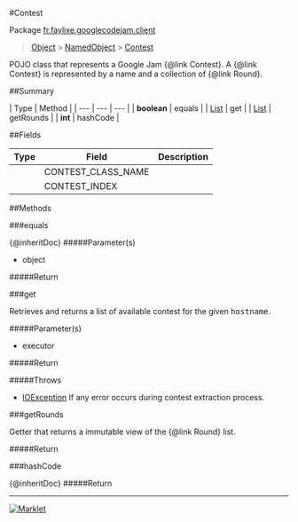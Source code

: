 #Contest

Package [fr.faylixe.googlecodejam.client](README.md)<br>
> [Object](../../../java/lang/Object.md) > [NamedObject](/common/NamedObject.md) > [Contest](Contest.md)

<p>POJO class that represents a Google Jam {@link Contest}.
 A {@link Contest} is represented by a name and a
 collection of {@link Round}.</p>

##Summary


| Type | Method |
| --- | --- | --- |
| **boolean** | equals |
| [List](../../../java/util/List.md) | get |
| [List](../../../java/util/List.md) | getRounds |
| **int** | hashCode |

##Fields


| Type | Field | Description |
| --- | --- | --- |
|  | CONTEST_CLASS_NAME |
|  | CONTEST_INDEX |

##Methods

###equals


{@inheritDoc}
#####Parameter(s)


* object

#####Return



###get


<p>Retrieves and returns a list of available
 contest for the given <tt>hostname</tt>.</p>
#####Parameter(s)


* executor

#####Return


#####Throws

* [IOException](../../../java/io/IOException.md) If any error occurs during contest extraction process.

###getRounds


<p>Getter that returns a immutable view
 of the {@link Round} list.</p>
#####Return



###hashCode


{@inheritDoc}
#####Return



---
[![Marklet](https://img.shields.io/badge/Generated%20by-Marklet-green.svg)](https://github.com/Faylixe/marklet)